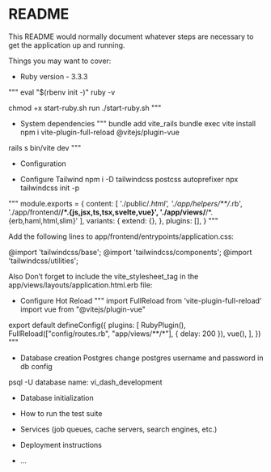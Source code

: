 # README

This README would normally document whatever steps are necessary to get the
application up and running.

Things you may want to cover:

* Ruby version - 3.3.3

"""
eval "$(rbenv init -)"
ruby -v

chmod +x start-ruby.sh
run ./start-ruby.sh
"""

* System dependencies
"""
bundle add vite_rails
bundle exec vite install
npm i vite-plugin-full-reload @vitejs/plugin-vue

rails s
bin/vite dev
"""

* Configuration

* Configure Tailwind
npm i -D tailwindcss postcss autoprefixer
npx tailwindcss init -p

"""
module.exports = {
  content: [
    './public/*.html',
    './app/helpers/**/*.rb',
    './app/frontend/**/*.{js,jsx,ts,tsx,svelte,vue}',
    './app/views/**/*.{erb,haml,html,slim}'
  ],
  variants: {
    extend: {},
  },
  plugins: [],
}
"""

Add the following lines to app/frontend/entrypoints/application.css:

@import 'tailwindcss/base';
@import 'tailwindcss/components';
@import 'tailwindcss/utilities';

Also Don’t forget to include the vite_stylesheet_tag in the app/views/layouts/application.html.erb file:

* Configure Hot Reload
"""
import FullReload from 'vite-plugin-full-reload'
import vue from "@vitejs/plugin-vue"

export default defineConfig({
  plugins: [
    RubyPlugin(),
    FullReload(["config/routes.rb", "app/views/**/*"], { delay: 200 }),
    vue(),
  ],
})
"""
* Database creation
Postgres
change postgres username and password in db config

psql -U <username>
database name: vi_dash_development

* Database initialization

* How to run the test suite

* Services (job queues, cache servers, search engines, etc.)

* Deployment instructions

* ...
